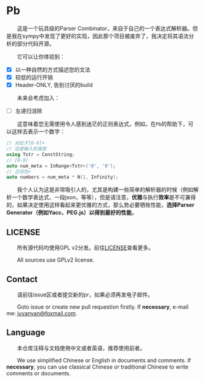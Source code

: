 # Pb
&emsp;&emsp;这是一个玩具级的Parser Combinator，来自于自己的一个表达式解析器。但是我在sympy中发现了更好的实现，因此那个项目被废弃了，我决定将其语法分析的部分代码开源。

&emsp;&emsp;它可以让你体验到：

- [x] 以一种自然的方式描述您的文法
- [x] 较低的运行开销
- [x] Header-ONLY, 告别讨厌的build

&emsp;&emsp;未来会考虑加入：

- [ ] 左递归消除

&emsp;&emsp;这意味着您无需使用令人感到迷茫的正则表达式，例如，在`Pb`的帮助下，可以这样去表示一个数字：

```c++
// 对应于[0-9]+
// 这是输入的类型
using Tstr = ConstString;
// [0-9]
auto num_meta = InRange<Tstr>('0', '9');
// 正闭包+
auto numbers = num_meta * N(1, Infinity);
```

&emsp;&emsp;我个人认为这是非常吸引人的，尤其是构建一些简单的解析器的时候（例如解析一个数学表达式、一段json，等等），但是请注意，**优雅**与执行**效率**是不可兼得的，如果决定使用这样看起来更优雅的方式，那么势必要牺牲性能，**选择Parser Generator（例如Yacc、PEG.js）以得到最好的性能**。

## LICENSE

&emsp;&emsp;所有源代码均使用GPL v2分发。前往[LICENSE](LICENSE)查看更多。

&emsp;&emsp;All sources use GPLv2 license.

## Contact

&emsp;&emsp;请前往issue区或者提交新的pr，如果必须再发电子邮件。

&emsp;&emsp;Goto issue or create new pull requestion firstly. If **necessary**, e-mail me: juyanyan@foxmail.com.

## Language

&emsp;&emsp;本仓库注释与文档使用中文或者英语，推荐使用前者。

&emsp;&emsp;We use simplified Chinese or English in documents and comments. If **necessary**, you can use classical Chinese or traditional Chinese to write comments or documents.


